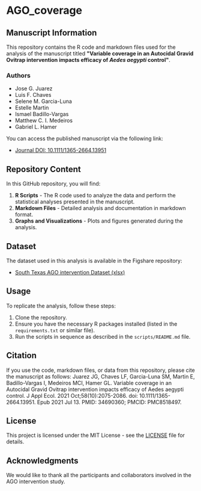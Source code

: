 # AGO_coverage

## Manuscript Information
This repository contains the R code and markdown files used for the analysis of the manuscript titled **"Variable coverage in an Autocidal Gravid Ovitrap intervention impacts efficacy of *Aedes aegypti* control"**.

### Authors
- Jose G. Juarez
- Luis F. Chaves
- Selene M. Garcia-Luna
- Estelle Martin
- Ismael Badillo-Vargas
- Matthew C. I. Medeiros
- Gabriel L. Hamer

You can access the published manuscript via the following link:
- [Journal DOI: 10.1111/1365-2664.13951](https://besjournals.onlinelibrary.wiley.com/doi/10.1111/1365-2664.13951)

## Repository Content
In this GitHub repository, you will find:
1. **R Scripts** - The R code used to analyze the data and perform the statistical analyses presented in the manuscript.
2. **Markdown Files** - Detailed analysis and documentation in markdown format.
3. **Graphs and Visualizations** - Plots and figures generated during the analysis.

## Dataset
The dataset used in this analysis is available in the Figshare repository:
- [South Texas AGO intervention Dataset (xlsx)](https://figshare.com/articles/dataset/South_Texas_AGO_intervention_Dataset_xlsx/13053986/3)

## Usage
To replicate the analysis, follow these steps:
1. Clone the repository.
2. Ensure you have the necessary R packages installed (listed in the `requirements.txt` or similar file).
3. Run the scripts in sequence as described in the `scripts/README.md` file.

## Citation
If you use the code, markdown files, or data from this repository, please cite the manuscript as follows:
Juarez JG, Chaves LF, Garcia-Luna SM, Martin E, Badillo-Vargas I, Medeiros MCI, Hamer GL. Variable coverage in an Autocidal Gravid Ovitrap intervention impacts efficacy of Aedes aegypti control. J Appl Ecol. 2021 Oct;58(10):2075-2086. doi: 10.1111/1365-2664.13951. Epub 2021 Jul 13. PMID: 34690360; PMCID: PMC8518497.

## License
This project is licensed under the MIT License - see the [LICENSE](LICENSE) file for details.

## Acknowledgments
We would like to thank all the participants and collaborators involved in the AGO intervention study.
